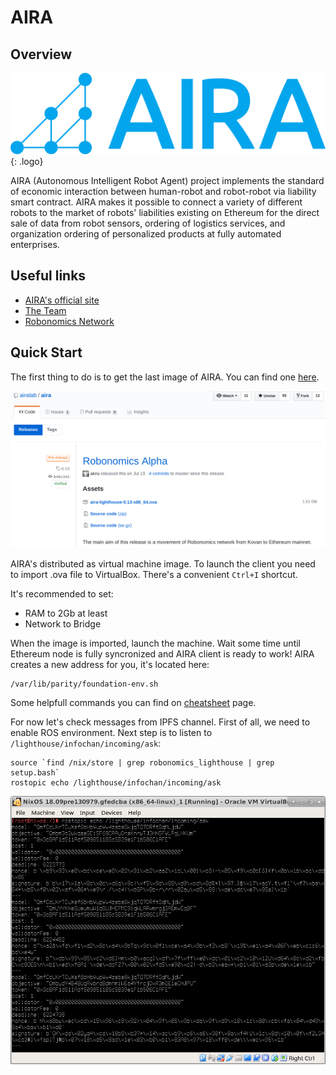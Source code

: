 AIRA
================

Overview
--------

![AIRA logo](img/3.png){: .logo}

AIRA (Autonomous Intelligent Robot Agent) project implements the standard of economic interaction between human-robot and robot-robot via liability smart contract. AIRA makes it possible to connect a variety of different robots to the market of robots' liabilities existing on Ethereum for the direct sale of data from robot sensors, ordering of logistics services, and organization ordering of personalized products at fully automated enterprises.

Useful links 
------------

* [AIRA's official site](https://aira.life/)
* [The Team](https://aira.life/team)
* [Robonomics Network](https://robonomics.network/en/)


Quick Start
-----------

The first thing to do is to get the last image of AIRA. You can find one [here](https://github.com/airalab/aira/releases).

![Get AIRA](img/1.png)

AIRA's distributed as virtual machine image. To launch the client you need to import .ova file to VirtualBox. There's a convenient `Ctrl+I` shortcut.

It's recommended to set:

* RAM to 2Gb at least
* Network to Bridge

When the image is imported, launch the machine. Wait some time until Ethereum node is fully syncronized and AIRA client is ready to work!
AIRA creates a new address for you, it's located here:

```
/var/lib/parity/foundation-env.sh
```

Some helpfull commands you can find on [cheatsheet](cheats.md) page.


For now let's check messages from IPFS channel. First of all, we need to enable ROS environment. Next step is to listen to `/lighthouse/infochan/incoming/ask`:

```
source `find /nix/store | grep robonomics_lighthouse | grep setup.bash`
rostopic echo /lighthouse/infochan/incoming/ask
```

![Check messages](img/2.png)

